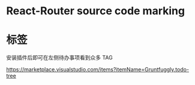 # React-Router source code marking


# 标签

安装插件后即可在左侧待办事项看到众多 TAG

https://marketplace.visualstudio.com/items?itemName=Gruntfuggly.todo-tree
